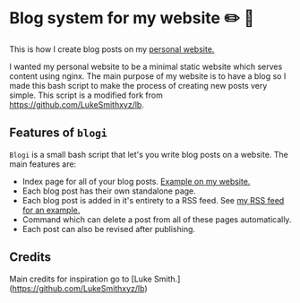 # Blog system for my website :pencil2: :orange_book:
This is how I create blog posts on my [personal website.](https://miikanissi.com)

I wanted my personal website to be a minimal static website which serves content using nginx. The main purpose of my website is to have a blog so I made this bash script to make the process of creating new posts very simple. This script is a modified fork from https://github.com/LukeSmithxyz/lb.

## Features of `blogi`

`Blogi` is a small bash script that let's you write blog posts on a website. The main features are:

- Index page for all of your blog posts. [Example on my website.](https://miikanissi.com/blogindex)
- Each blog post has their own standalone page.
- Each blog post is added in it's entirety to a RSS feed. See [my RSS feed for an example.](https://miikanissi.com/rss.xml)
- Command which can delete a post from all of these pages automatically.
- Each post can also be revised after publishing.

## Credits
Main credits for inspiration go to [Luke Smith.] (https://github.com/LukeSmithxyz/lb)
